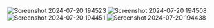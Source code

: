 ![Screenshot 2024-07-20 194523](https://github.com/user-attachments/assets/8ed8b6bc-9eb5-493b-a150-9e688a920b2f)
![Screenshot 2024-07-20 194508](https://github.com/user-attachments/assets/af1687a2-b48c-478d-a540-67b4ac1d9fc5)
![Screenshot 2024-07-20 194451](https://github.com/user-attachments/assets/29873d7a-1ddf-46d1-b74c-601e27a6f7b2)
![Screenshot 2024-07-20 194438](https://github.com/user-attachments/assets/731a499e-a792-4808-afeb-64352c5bee0c)
